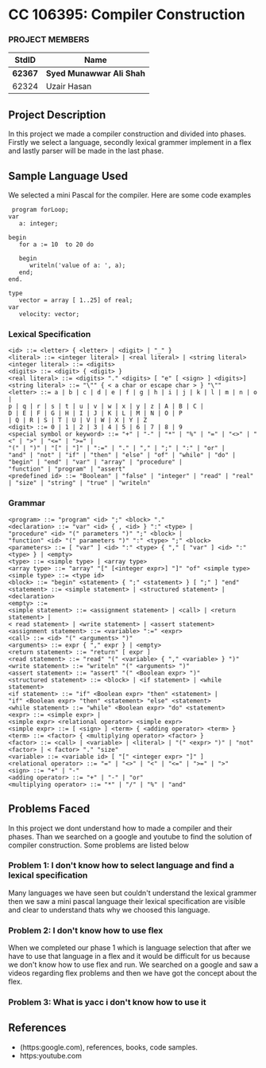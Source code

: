 
# CC 106395: Compiler Construction #
<!-- Replace XX with your course ID-->
### PROJECT MEMBERS ###
StdID | Name
------------ | -------------
**62367** | **Syed Munawwar Ali Shah** <!--this is the group leader in bold-->
62324 | Uzair Hasan
<!-- Replace name and student ids with acutally group member names and ids-->
## Project Description ##
In this project we made a compiler construction and divided into phases. Firstly we select a language, secondly lexical grammer implement in a flex and lastly parser will be made in the last phase.

## Sample Language Used ##
We selected a mini Pascal for the compiler. Here are some code examples
```
 program forLoop;
var
   a: integer;

begin
   for a := 10  to 20 do
   
   begin
      writeln('value of a: ', a);
   end;
end.  
```
```
type
   vector = array [ 1..25] of real;
var
   velocity: vector;
```
### Lexical Specification ###
```
<id> ::= <letter> { <letter> | <digit> | "_" }
<literal> ::= <integer literal> | <real literal> | <string literal>
<integer literal> ::= <digits>
<digits> ::= <digit> { <digit> }
<real literal> ::= <digits> "." <digits> [ "e" [ <sign> ] <digits>]
<string literal> ::= "\"" { < a char or escape char > } "\""
<letter> ::= a | b | c | d | e | f | g | h | i | j | k | l | m | n | o |
p | q | r | s | t | u | v | w | x | y | z | A | B | C |
D | E | F | G | H | I | J | K | L | M | N | O | P
| Q | R | S | T | U | V | W | X | Y | Z
<digit> ::= 0 | 1 | 2 | 3 | 4 | 5 | 6 | 7 | 8 | 9
<special symbol or keyword> ::= "+" | "-" | "*" | "%" | "=" | "<>" | "<" | ">" | "<=" | ">=" |
"(" | ")" | "[" | "]" | ":=" | "." | "," | ";" | ":" | "or" |
"and" | "not" | "if" | "then" | "else" | "of" | "while" | "do" |
"begin" | "end" | "var" | "array" | "procedure" |
"function" | "program" | "assert"
<predefined id> ::= "Boolean" | "false" | "integer" | "read" | "real" | "size" | "string" | "true" | "writeln"

```
### Grammar ###
```
<program> ::= "program" <id> ";" <block> "."
<declaration> ::= "var" <id> { , <id> } ":" <type> |
"procedure" <id> "(" parameters ")" ";" <block> |
"function" <id> "(" parameters ")" ":" <type> ";" <block>
<parameters> ::= [ "var" ] <id> ":" <type> { "," [ "var" ] <id> ":" <type> } | <empty>
<type> ::= <simple type> | <array type>
<array type> ::= "array" "[" [<integer expr>] "]" "of" <simple type>
<simple type> ::= <type id>
<block> ::= "begin" <statement> { ";" <statement> } [ ";" ] "end"
<statement> ::= <simple statement> | <structured statement> | <declaration>
<empty> ::=
<simple statement> ::= <assignment statement> | <call> | <return statement> |
< read statement> | <write statement> | <assert statement>
<assignment statement> ::= <variable> ":=" <expr>
<call> ::= <id> "(" <arguments> ")"
<arguments> ::= expr { "," expr } | <empty>
<return statement> ::= "return" [ expr ]
<read statement> ::= "read" "(" <variable> { "," <variable> } ")"
<write statement> ::= "writeln" "(" <arguments> ")"
<assert statement> ::= "assert" "(" <Boolean expr> ")"
<structured statement> ::= <block> | <if statement> | <while statement>
<if statement> ::= "if" <Boolean expr> "then" <statement> |
"if" <Boolean expr> "then" <statement> "else" <statement>
<while statement> ::= "while" <Boolean expr> "do" <statement> 
<expr> ::= <simple expr> |
<simple expr> <relational operator> <simple expr>
<simple expr> ::= [ <sign> ] <term> { <adding operator> <term> }
<term> ::= <factor> { <multiplying operator> <factor> }
<factor> ::= <call> | <variable> | <literal> | "(" <expr> ")" | "not" <factor> | < factor> "." "size"
<variable> ::= <variable id> [ "[" <integer expr> "]" ]
<relational operator> ::= "=" | "<>" | "<" | "<=" | ">=" | ">"
<sign> ::= "+" | "-"
<adding operator> ::= "+" | "-" | "or"
<multiplying operator> ::= "*" | "/" | "%" | "and" 
```

## Problems Faced ##
In this project we dont understand how to made a compiler and their phases. Than we searched on a google and youtube to find the solution of compiler construction.
Some problems are listed below

### Problem 1: I don't know how to select language and find a lexical specification ###
Many languages we have seen but couldn't understand the lexical grammer then we saw a mini pascal language their lexical specification are visible and clear to understand thats why we choosed this language.

### Problem 2: I don't know how to use flex ###
When we completed our phase 1 which is language selection that after we have to use that language in a flex and it would be difficult for us because we don't know how to use flex and run. We searched on a google and saw a videos regarding flex problems and then we have got the concept about the flex.

### Problem 3: What is yacc i don't know how to use it ###


## References ##
- (https:google.com), references, books, code samples.
- https:youtube.com

